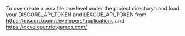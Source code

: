 To use create a .env file one level under the project directoryh and load your DISCORD_API_TOKEN and LEAGUE_API_TOKEN from https://discord.com/developers/applications and https://developer.riotgames.com/
